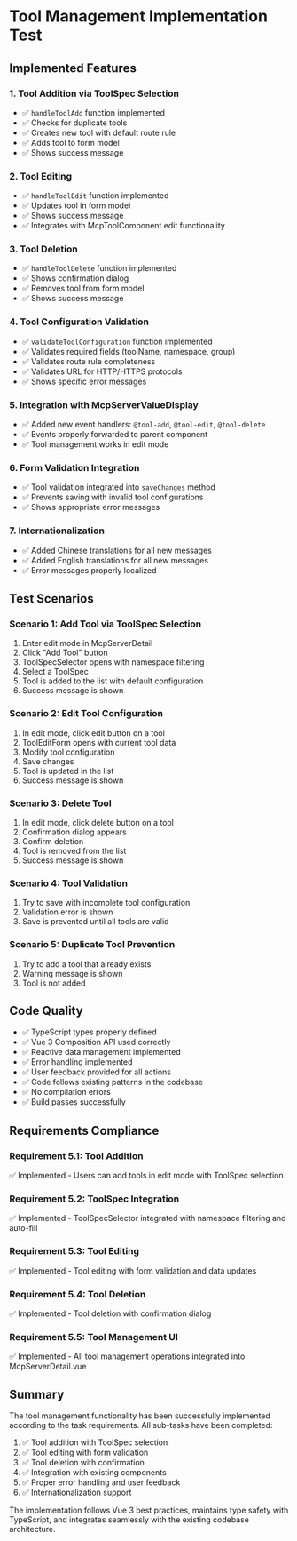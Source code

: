 # Tool Management Implementation Test

## Implemented Features

### 1. Tool Addition via ToolSpec Selection
- ✅ `handleToolAdd` function implemented
- ✅ Checks for duplicate tools
- ✅ Creates new tool with default route rule
- ✅ Adds tool to form model
- ✅ Shows success message

### 2. Tool Editing
- ✅ `handleToolEdit` function implemented
- ✅ Updates tool in form model
- ✅ Shows success message
- ✅ Integrates with McpToolComponent edit functionality

### 3. Tool Deletion
- ✅ `handleToolDelete` function implemented
- ✅ Shows confirmation dialog
- ✅ Removes tool from form model
- ✅ Shows success message

### 4. Tool Configuration Validation
- ✅ `validateToolConfiguration` function implemented
- ✅ Validates required fields (toolName, namespace, group)
- ✅ Validates route rule completeness
- ✅ Validates URL for HTTP/HTTPS protocols
- ✅ Shows specific error messages

### 5. Integration with McpServerValueDisplay
- ✅ Added new event handlers: `@tool-add`, `@tool-edit`, `@tool-delete`
- ✅ Events properly forwarded to parent component
- ✅ Tool management works in edit mode

### 6. Form Validation Integration
- ✅ Tool validation integrated into `saveChanges` method
- ✅ Prevents saving with invalid tool configurations
- ✅ Shows appropriate error messages

### 7. Internationalization
- ✅ Added Chinese translations for all new messages
- ✅ Added English translations for all new messages
- ✅ Error messages properly localized

## Test Scenarios

### Scenario 1: Add Tool via ToolSpec Selection
1. Enter edit mode in McpServerDetail
2. Click "Add Tool" button
3. ToolSpecSelector opens with namespace filtering
4. Select a ToolSpec
5. Tool is added to the list with default configuration
6. Success message is shown

### Scenario 2: Edit Tool Configuration
1. In edit mode, click edit button on a tool
2. ToolEditForm opens with current tool data
3. Modify tool configuration
4. Save changes
5. Tool is updated in the list
6. Success message is shown

### Scenario 3: Delete Tool
1. In edit mode, click delete button on a tool
2. Confirmation dialog appears
3. Confirm deletion
4. Tool is removed from the list
5. Success message is shown

### Scenario 4: Tool Validation
1. Try to save with incomplete tool configuration
2. Validation error is shown
3. Save is prevented until all tools are valid

### Scenario 5: Duplicate Tool Prevention
1. Try to add a tool that already exists
2. Warning message is shown
3. Tool is not added

## Code Quality

- ✅ TypeScript types properly defined
- ✅ Vue 3 Composition API used correctly
- ✅ Reactive data management implemented
- ✅ Error handling implemented
- ✅ User feedback provided for all actions
- ✅ Code follows existing patterns in the codebase
- ✅ No compilation errors
- ✅ Build passes successfully

## Requirements Compliance

### Requirement 5.1: Tool Addition
✅ Implemented - Users can add tools in edit mode with ToolSpec selection

### Requirement 5.2: ToolSpec Integration
✅ Implemented - ToolSpecSelector integrated with namespace filtering and auto-fill

### Requirement 5.3: Tool Editing
✅ Implemented - Tool editing with form validation and data updates

### Requirement 5.4: Tool Deletion
✅ Implemented - Tool deletion with confirmation dialog

### Requirement 5.5: Tool Management UI
✅ Implemented - All tool management operations integrated into McpServerDetail.vue

## Summary

The tool management functionality has been successfully implemented according to the task requirements. All sub-tasks have been completed:

1. ✅ Tool addition with ToolSpec selection
2. ✅ Tool editing with form validation
3. ✅ Tool deletion with confirmation
4. ✅ Integration with existing components
5. ✅ Proper error handling and user feedback
6. ✅ Internationalization support

The implementation follows Vue 3 best practices, maintains type safety with TypeScript, and integrates seamlessly with the existing codebase architecture.